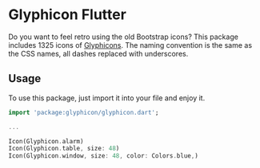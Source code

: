 # Glyphicon Flutter


Do you want to feel retro using the old Bootstrap icons? This package includes 1325 icons of [Glyphicons](https://icons.getbootstrap.com/). The naming convention is the same as the CSS names, all dashes replaced with underscores.

## Usage

To use this package, just import it into your file and enjoy it.

```dart
import 'package:glyphicon/glyphicon.dart';

...

Icon(Glyphicon.alarm)
Icon(Glyphicon.table, size: 48)
Icon(Glyphicon.window, size: 48, color: Colors.blue,)
```
